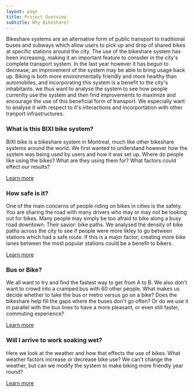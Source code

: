 ```yaml
---
layout: page
title: Project Overview
subtitle: Why Bikeshare?
---
```


Bikeshare systems are an alternative form of public transport to traditional buses and subways which allow users to pick up and drop of shared bikes at specific stations around the city. The use of the bikeshare system has been increasing, making it an important feature to consider in the city's complete transport system. In the last year however it has begun to decrease; an improvement of the system may be able to bring usage back up. Biking is both more environmentally friendly and more healthy than automobiles, and incorporating this system is a benefit to the city's inhabitants. we thus want to analyse the system to see how people currenlty use the system and then find improvements to maximize and encourage the use of this beneficial form of transport. We especially want to analyse it with respect to it's interactions and incorportation with other tranport infrastructures. 

### What is this BIXI bike system?
BIXI bike is a bikeshare system in Montreal, much like other bikeshare systems around the world. We first wanted to understand however how the system was being used by users and how it was set up. Where do people like using the bikes? What are they using them for? What factors could effect our results?  

[Learn more](bixi.md)

### How safe is it?
One of the main concerns of people riding on bikes in cities is the safety. You are sharing the road with many drivers who may or may not be looking out for bikes. Many people may simply be too afraid to bike along a busy road downtown. Their savior: bike paths. We analysed the density of bike paths across the city to see if people were more likley to go between stations which had a safe route. If this is a major factor, creating more bike lanes between the most popular stations could be a benefit to bikers.

[Learn more](paths.md)

### Bus or Bike?
We all want to try and find the fastest way to get from A to B. We also don't want to crowd into a cramped bus with 60 other people. What makes us decide whether to take the bus or metro versus go on a bike? Does the bikeshare help fill the gaps where the buses don't go often? Or do we use it in parallel with the bus lines to have a more pleasant, or even still faster, commuting experience? 

[Learn more](buses.md)

### Will I arrive to work soaking wet?
Here we look at the weather and how that effects the use of bikes. What weather factors increase or decrease bike use? We can't change the weather, but can we modify the system to make biking more friendly year round?

[Learn more](weather.md)

